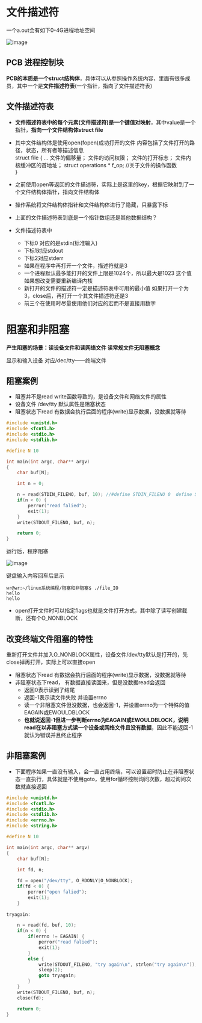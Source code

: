 <p id="文件描述符"></p>  

# 文件描述符


一个a.out会有如下0-4G进程地址空间

![image](https://user-images.githubusercontent.com/58176267/159222872-595e5880-0774-4a18-bfc7-4a245a025140.png)

## PCB 进程控制块  

**PCB的本质是一个struct结构体**，具体可以从参照操作系统内容，里面有很多成员，其中一个是**文件描述符表**(一个指针，指向了文件描述符表)  

## 文件描述符表  

* **文件描述符表中的每个元素(文件描述符)是一个键值对映射**，其中value是一个指针，**指向一个文件结构体struct file**  
* 其中文件结构体是使用open(fopen)成功打开的文件  内容包括了文件打开的路径，状态，所有者等描述信息  
struct file
{
    ...
    文件的偏移量；
    文件的访问权限；
    文件的打开标志；
    文件内核缓冲区的首地址；
    struct operations * f_op; //关于文件的操作函数  
}  
* 之前使用open等返回的文件描述符，实际上是这里的key，根据它映射到了一个文件结构体指针，指向文件结构体  
* 操作系统将文件结构体指针和文件结构体进行了隐藏，只暴露下标  
* 上面的文件描述符表到底是一个指针数组还是其他数据结构？

* 文件描述符表中  
    * 下标0 对应的是stdin(标准输入)
    * 下标1对应stdout
    * 下标2对应stderr
    * 如果在程序中再打开一个文件，描述符就是3
    * 一个进程默认最多能打开的文件上限是1024个，所以最大是1023  这个值如果想改变需要重新编译内核  
    * 新打开的文件的描述符一定是描述符表中可用的最小值  如果打开一个为3，close后，再打开一个其文件描述符还是3  
    * 前三个在使用时尽量使用他们对应的宏而不是直接用数字

# 阻塞和非阻塞  

**产生阻塞的场景：读设备文件和读网络文件  读常规文件无阻塞概念**  

显示和输入设备 对应/dec/tty——终端文件  

## 阻塞案例  

* 阻塞并不是read write函数导致的，是设备文件和网络文件的属性  
* 设备文件 /dev/tty 默认属性是阻塞状态  
* 阻塞状态下read   有数据会执行后面的程序(write)显示数据，没数据就等待  


```c
#include <unistd.h>  
#include <fcntl.h>   
#include <stdio.h>  
#include <stdlib.h> 

#define N 10

int main(int argc, char** argv)
{
	char buf[N];

	int n = 0;

	n = read(STDIN_FILENO, buf, 10); //#define STDIN_FILENO 0  define STDOUT_FILENO 1  define STDERR_FILENO 2
	if(n < 0) {
		perror("read falied");
		exit(1);
	}
	write(STDOUT_FILENO, buf, n);

	return 0;
}
```

运行后，程序阻塞  

![image](https://user-images.githubusercontent.com/58176267/159227923-28ea3363-67f5-45bb-9557-c80f85fea73f.png)

键盘输入内容回车后显示

```shell
wr@wr:~/linux系统编程/阻塞和非阻塞$ ./file_IO 
hello
hello

```

* open打开文件时可以指定flags也就是文件打开方式，其中除了读写创建截断，还有个O_NONBLOCK  

## 改变终端文件阻塞的特性  

重新打开文件并加入O_NONBLOCK属性，设备文件/dev/tty默认是打开的，先close掉再打开，实际上可以直接open    

* 阻塞状态下read   有数据会执行后面的程序(write)显示数据，没数据就等待
* 非阻塞状态下read， 有数据直接读回来，但是没数据read会返回
    * 返回0表示读到了结尾
    * 返回-1表示读文件失败 并设置errno  
    * 读一个非阻塞文件但没数据，也会返回-1，并设置errno为一个特殊的值EAGAIN或EWOULDBLOCK  
    * **也就说返回-1但进一步判断errno为EAGAIN或EWOULDBLOCK，说明read在以非阻塞方式读一个设备或网络文件且没有数据**，因此不能返回-1就认为错误并且终止程序  

## 非阻塞案例  

* 下面程序如果一直没有输入，会一直占用终端，可以设置超时防止在非阻塞状态一直执行，具体就是不使用goto，使用for循环控制询问次数，超过询问次数就直接返回    

```c
#include <unistd.h>  
#include <fcntl.h>   
#include <stdio.h>  
#include <stdlib.h> 
#include <errno.h>
#include <string.h>

#define N 10

int main(int argc, char** argv)
{
	char buf[N];

	int fd, n;
	
	fd = open("/dev/tty", O_RDONLY|O_NONBLOCK);
	if(fd < 0) {
		perror("open falied");
		exit(1);
	}
    
tryagain:

	n = read(fd, buf, 10); 
	if(n < 0) {
		if(errno != EAGAIN) {
			perror("read falied");
			exit(1);
		}
		else {
			write(STDOUT_FILENO, "try again\n", strlen("try again\n"));
			sleep(2);
			goto tryagain;
		}
	}
	write(STDOUT_FILENO, buf, n);
	close(fd);

	return 0;
}
```












